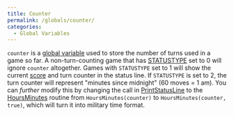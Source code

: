 ```yaml
---
title: Counter
permalink: /globals/counter/
categories: 
  - Global Variables
---
```


`counter` is a [global variable](basics/global/) used to store the
number of turns used in a game so far. A non-turn-counting game that has
[STATUSTYPE](globals/statustype/) set to 0 will ignore `counter`
altogether. Games with `STATUSTYPE` set to 1 will show the current
[score](globals/score/) and turn counter in the status line. If
`STATUSTYPE` is set to 2, the turn counter will represent "minutes since
midnight" (60 moves = 1 am). You can *further* modify this by changing
the call in [PrintStatusLine](input-output/printstatusline/) to the
[HoursMinutes](guts/hoursminutes/) routine from
`HoursMinutes(counter)` to `HoursMinutes(counter, true)`, which will
turn it into military time format.
